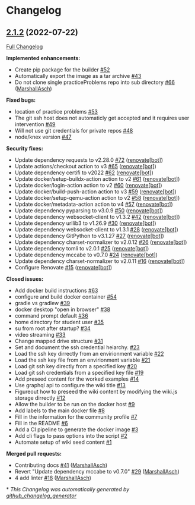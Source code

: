 # Changelog

## [2.1.2](https://github.com/sci-oer/automated-builder/releases/2.1.2) (2022-07-22)

[Full Changelog](https://github.com/sci-oer/automated-builder/compare/5031ac982e8ac94b04d30b8ad0f7ad625227d7fa...2.1.2)

**Implemented enhancements:**

- Create pip package for the builder [\#52](https://github.com/sci-oer/automated-builder/issues/52)
- Automatically export the image as a tar archive [\#43](https://github.com/sci-oer/automated-builder/issues/43)
- Do not clone single practiceProblems repo into sub directory [\#66](https://github.com/sci-oer/automated-builder/pull/66) ([MarshallAsch](https://github.com/MarshallAsch))

**Fixed bugs:**

- location of practice problems [\#53](https://github.com/sci-oer/automated-builder/issues/53)
- The git ssh host does not automaticly get accepted and it requires user intervention [\#49](https://github.com/sci-oer/automated-builder/issues/49)
- Will not use git credentials for private repos [\#48](https://github.com/sci-oer/automated-builder/issues/48)
- node/knex version [\#47](https://github.com/sci-oer/automated-builder/issues/47)

**Security fixes:**

- Update dependency requests to v2.28.0 [\#72](https://github.com/sci-oer/automated-builder/pull/72) ([renovate[bot]](https://github.com/apps/renovate))
- Update actions/checkout action to v3 [\#65](https://github.com/sci-oer/automated-builder/pull/65) ([renovate[bot]](https://github.com/apps/renovate))
- Update dependency certifi to v2022 [\#62](https://github.com/sci-oer/automated-builder/pull/62) ([renovate[bot]](https://github.com/apps/renovate))
- Update docker/setup-buildx-action action to v2 [\#61](https://github.com/sci-oer/automated-builder/pull/61) ([renovate[bot]](https://github.com/apps/renovate))
- Update docker/login-action action to v2 [\#60](https://github.com/sci-oer/automated-builder/pull/60) ([renovate[bot]](https://github.com/apps/renovate))
- Update docker/build-push-action action to v3 [\#59](https://github.com/sci-oer/automated-builder/pull/59) ([renovate[bot]](https://github.com/apps/renovate))
- Update docker/setup-qemu-action action to v2 [\#58](https://github.com/sci-oer/automated-builder/pull/58) ([renovate[bot]](https://github.com/apps/renovate))
- Update docker/metadata-action action to v4 [\#57](https://github.com/sci-oer/automated-builder/pull/57) ([renovate[bot]](https://github.com/apps/renovate))
- Update dependency pyparsing to v3.0.9 [\#50](https://github.com/sci-oer/automated-builder/pull/50) ([renovate[bot]](https://github.com/apps/renovate))
- Update dependency websocket-client to v1.3.2 [\#42](https://github.com/sci-oer/automated-builder/pull/42) ([renovate[bot]](https://github.com/apps/renovate))
- Update dependency urllib3 to v1.26.9 [\#30](https://github.com/sci-oer/automated-builder/pull/30) ([renovate[bot]](https://github.com/apps/renovate))
- Update dependency websocket-client to v1.3.1 [\#28](https://github.com/sci-oer/automated-builder/pull/28) ([renovate[bot]](https://github.com/apps/renovate))
- Update dependency GitPython to v3.1.27 [\#27](https://github.com/sci-oer/automated-builder/pull/27) ([renovate[bot]](https://github.com/apps/renovate))
- Update dependency charset-normalizer to v2.0.12 [\#26](https://github.com/sci-oer/automated-builder/pull/26) ([renovate[bot]](https://github.com/apps/renovate))
- Update dependency tomli to v2.0.1 [\#25](https://github.com/sci-oer/automated-builder/pull/25) ([renovate[bot]](https://github.com/apps/renovate))
- Update dependency mccabe to v0.7.0 [\#24](https://github.com/sci-oer/automated-builder/pull/24) ([renovate[bot]](https://github.com/apps/renovate))
- Update dependency charset-normalizer to v2.0.11 [\#16](https://github.com/sci-oer/automated-builder/pull/16) ([renovate[bot]](https://github.com/apps/renovate))
- Configure Renovate [\#15](https://github.com/sci-oer/automated-builder/pull/15) ([renovate[bot]](https://github.com/apps/renovate))

**Closed issues:**

- Add docker build instructions [\#63](https://github.com/sci-oer/automated-builder/issues/63)
- configure and build docker container [\#54](https://github.com/sci-oer/automated-builder/issues/54)
- gradle vs gradlew [\#39](https://github.com/sci-oer/automated-builder/issues/39)
- docker desktop "open in browser" [\#38](https://github.com/sci-oer/automated-builder/issues/38)
- command prompt default [\#36](https://github.com/sci-oer/automated-builder/issues/36)
- home directory for student user [\#35](https://github.com/sci-oer/automated-builder/issues/35)
- su from root after startup? [\#34](https://github.com/sci-oer/automated-builder/issues/34)
- video streaming [\#33](https://github.com/sci-oer/automated-builder/issues/33)
- Change mapped drive structure [\#31](https://github.com/sci-oer/automated-builder/issues/31)
- Set and document the ssh credential heiarchy.  [\#23](https://github.com/sci-oer/automated-builder/issues/23)
- Load the ssh key dirrectly from an envirionment variable  [\#22](https://github.com/sci-oer/automated-builder/issues/22)
- Load the ssh key file from an envirionment variable  [\#21](https://github.com/sci-oer/automated-builder/issues/21)
- Load git ssh key directly from a specified key [\#20](https://github.com/sci-oer/automated-builder/issues/20)
- Load git ssh credentials from a specified key file [\#19](https://github.com/sci-oer/automated-builder/issues/19)
- Add preseed content for the worked examples [\#14](https://github.com/sci-oer/automated-builder/issues/14)
- Use graphql api to configure the wiki title [\#13](https://github.com/sci-oer/automated-builder/issues/13)
- Figureout how to preseed the wiki content by modifying the wiki.js storage dirrectly [\#12](https://github.com/sci-oer/automated-builder/issues/12)
- Allow the builder to be run on the docker host [\#9](https://github.com/sci-oer/automated-builder/issues/9)
- Add labels to the main docker file [\#8](https://github.com/sci-oer/automated-builder/issues/8)
- Fill in the information for the community profile [\#7](https://github.com/sci-oer/automated-builder/issues/7)
- Fill in the README [\#6](https://github.com/sci-oer/automated-builder/issues/6)
- Add a CI pipeline to generate the docker image [\#3](https://github.com/sci-oer/automated-builder/issues/3)
- Add cli flags to pass options into the script [\#2](https://github.com/sci-oer/automated-builder/issues/2)
-  Automate setup of wiki seed content [\#1](https://github.com/sci-oer/automated-builder/issues/1)

**Merged pull requests:**

- Contributing docs [\#41](https://github.com/sci-oer/automated-builder/pull/41) ([MarshallAsch](https://github.com/MarshallAsch))
- Revert "Update dependency mccabe to v0.7.0" [\#29](https://github.com/sci-oer/automated-builder/pull/29) ([MarshallAsch](https://github.com/MarshallAsch))
- 4 add linter [\#18](https://github.com/sci-oer/automated-builder/pull/18) ([MarshallAsch](https://github.com/MarshallAsch))



\* *This Changelog was automatically generated by [github_changelog_generator](https://github.com/github-changelog-generator/github-changelog-generator)*
